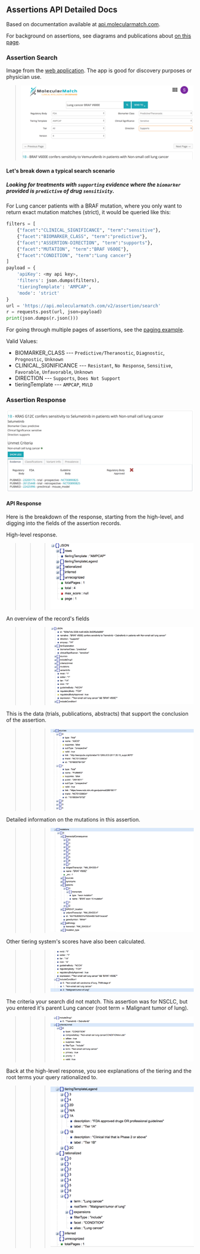 ## Assertions API Detailed Docs
Based on documentation available at [api.molecularmatch.com](http://api.molecularmatch.com/#assertions).

For background on assertions, see diagrams and publications about [on this page](https://github.com/MolecularMatch/mm-public-scripts/blob/master/blog/assertions/).

### Assertion Search

Image from the [web application](http://assertions.molecularmatch.com). The app is good for discovery purposes or physician use.
>![](pics/clinsig2.png)

#### Let's break down a typical search scenario
##### Looking for treatments with `supporting` evidence where the `biomarker` provided is `predictive` of drug `sensitivity`.

For Lung cancer patients with a BRAF mutation, where you only want to return exact mutation matches (strict), it would be queried like this:

```python
filters = [
	{"facet":"CLINICAL_SIGNIFICANCE", "term":"sensitive"},
	{"facet":"BIOMARKER_CLASS", "term":"predictive"},
	{"facet":"ASSERTION-DIRECTION", "term":"supports"},
	{"facet":"MUTATION", "term":"BRAF V600E"},
	{"facet":"CONDITION", "term":"Lung cancer"}
]
payload = {
	'apiKey': <my api key>,
	'filters': json.dumps(filters),
	'tieringTemplate': 'AMPCAP',
	'mode': 'strict'
}
url = 'https://api.molecularmatch.com/v2/assertion/search'
r = requests.post(url, json=payload)
print(json.dumps(r.json()))
```

For going through multiple pages of assertions, see the [paging example](https://github.com/MolecularMatch/mm-public-scripts/blob/master/python/assertionsAPI.py).

Valid Values:

- BIOMARKER_CLASS --- `Predictive/Theranostic`, `Diagnostic`, `Prognostic`, `Unknown`
- CLINICAL_SIGNIFICANCE --- `Resistant`, `No Response`, `Sensitive`, `Favorable`, `Unfavorable`, `Unknown`
- DIRECTION --- `Supports`, `Does Not Support`
- tieringTemplate --- `AMPCAP`, `MVLD`

### Assertion Response

![](pics/assertionpic.png)

#### API Response
Here is the breakdown of the response, starting from the high-level, and digging into the fields of the assertion records.

High-level response.
>>> ![](pics/p1.png)

An overview of the record's fields
>>> ![](pics/p2_rec.png)

This is the data (trials, publications, abstracts) that support the conclusion of the assertion.
>>> ![](pics/p3_recsouces.png)

Detailed information on the mutations in this assertion.
>>> ![](pics/p5_mutations.png)

Other tiering system's scores have also been calculated.
>>> ![](pics/p6_tiers.png)

The criteria your search did not match. This assertion was for NSCLC, but you entered it's parent Lung cancer (root term = Malignant tumor of lung).
>>> ![](pics/p4_criteria.png)

Back at the high-level response, you see explanations of the tiering and the root terms your query rationalized to.
>>> ![](pics/p7.png)
